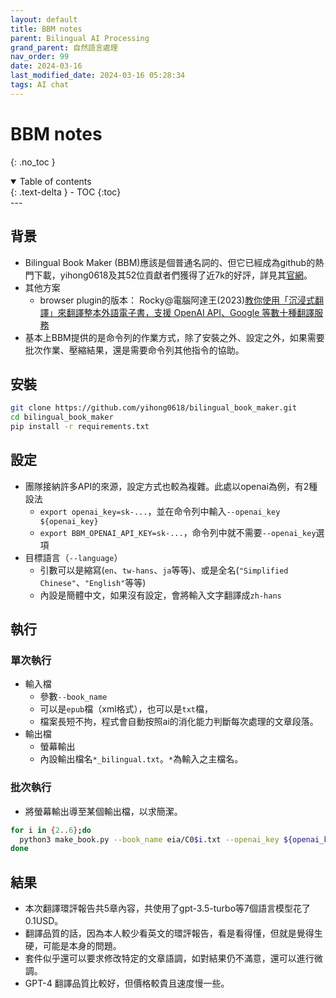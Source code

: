 ```yaml
---
layout: default
title: BBM notes
parent: Bilingual AI Processing
grand_parent: 自然語言處理
nav_order: 99
date: 2024-03-16
last_modified_date: 2024-03-16 05:28:34
tags: AI chat
---
```



# BBM notes
{: .no_toc }

<details open markdown="block">
  <summary>
    Table of contents
  </summary>
  {: .text-delta }
- TOC
{:toc}
</details>
---

## 背景

- Bilingual Book Maker (BBM)應該是個普通名詞的、但它已經成為github的熱門下載，yihong0618及其52位貢獻者們獲得了近7k的好評，詳見其[官網](https://github.com/yihong0618/bilingual_book_maker)。
- 其他方案
  - browser plugin的版本： Rocky@電腦阿達王(2023)[教你使用「沉浸式翻譯」來翻譯整本外語電子書，支援 OpenAI API、Google 等數十種翻譯服務](https://www.kocpc.com.tw/archives/489405)
- 基本上BBM提供的是命令列的作業方式，除了安裝之外、設定之外，如果需要批次作業、壓縮結果，還是需要命令列其他指令的協助。

## 安裝

```bash
git clone https://github.com/yihong0618/bilingual_book_maker.git
cd bilingual_book_maker
pip install -r requirements.txt
```

## 設定

- 團隊接納許多API的來源，設定方式也較為複雜。此處以openai為例，有2種設法
  - `export openai_key=sk-...`，並在命令列中輸入`--openai_key ${openai_key}`
  - `export BBM_OPENAI_API_KEY=sk-...`，命令列中就不需要`--openai_key`選項
- 目標語言（`--language`）
  - 引數可以是縮寫(`en`、`tw-hans`、`ja`等等)、或是全名(`"Simplified Chinese"`、`"English"`等等)
  - 內設是簡體中文，如果沒有設定，會將輸入文字翻譯成`zh-hans`

## 執行

### 單次執行

- 輸入檔
  - 參數`--book_name`
  - 可以是`epub`檔（xml格式），也可以是`txt`檔，
  - 檔案長短不拘，程式會自動按照ai的消化能力判斷每次處理的文章段落。
- 輸出檔
  - 螢幕輸出
  - 內設輸出檔名`*_bilingual.txt`。`*`為輸入之主檔名。

### 批次執行

- 將螢幕輸出導至某個輸出檔，以求簡潔。

```bash
for i in {2..6};do 
  python3 make_book.py --book_name eia/C0$i.txt --openai_key ${openai_key} --language English > eia/E0$i.txt
done
```

## 結果

- 本次翻譯環評報告共5章內容，共使用了gpt-3.5-turbo等7個語言模型花了0.1USD。
- 翻譯品質的話，因為本人較少看英文的環評報告，看是看得懂，但就是覺得生硬，可能是本身的問題。
- 套件似乎還可以要求修改特定的文章語調，如對結果仍不滿意，還可以進行微調。
- GPT-4 翻譯品質比較好，但價格較貴且速度慢一些。
